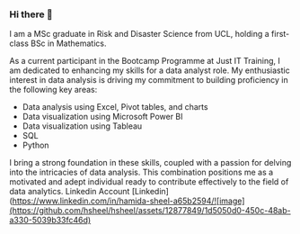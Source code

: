 ### Hi there 👋

I am a MSc graduate in Risk and Disaster Science from UCL, holding a first-class BSc in Mathematics.

As a current participant in the Bootcamp Programme at Just IT Training, I am dedicated to enhancing my skills for a data analyst role. My enthusiastic interest in data analysis is driving my commitment to building proficiency in the following key areas:

* Data analysis using Excel, Pivot tables, and charts
* Data visualization using Microsoft Power BI
* Data visualization using Tableau 
* SQL
* Python

I bring a strong foundation in these skills, coupled with a passion for delving into the intricacies of data analysis. This combination positions me as a motivated and adept individual ready to contribute effectively to the field of data analytics.
Linkedin Account [Linkedin](https://www.linkedin.com/in/hamida-sheel-a65b2594/![image](https://github.com/hsheel/hsheel/assets/12877849/1d5050d0-450c-48ab-a330-5039b33fc46d)
